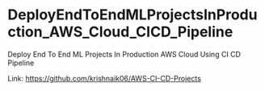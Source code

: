 # DeployEndToEndMLProjectsInProduction_AWS_Cloud_CICD_Pipeline
 Deploy End To End ML Projects In Production AWS Cloud Using CI CD Pipeline

Link: https://github.com/krishnaik06/AWS-CI-CD-Projects